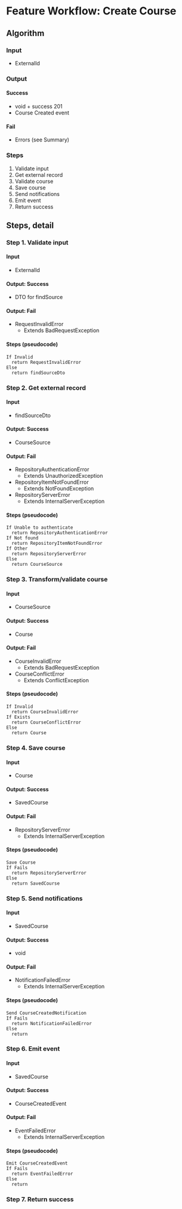 # Feature Workflow: Create Course

## Algorithm

### Input
- ExternalId

### Output

#### Success

- void + success 201
- Course Created event

#### Fail

- Errors (see Summary)

### Steps

1. Validate input
2. Get external record
3. Validate course
4. Save course
5. Send notifications
6. Emit event
7. Return success

## Steps, detail

### Step 1. Validate input

#### Input
- ExternalId

#### Output: Success

- DTO for findSource

#### Output: Fail

- RequestInvalidError
  - Extends BadRequestException

#### Steps (pseudocode)

```
If Invalid
  return RequestInvalidError
Else
  return findSourceDto
```

### Step 2. Get external record

#### Input
- findSourceDto

#### Output: Success

- CourseSource

#### Output: Fail

- RepositoryAuthenticationError
  - Extends UnauthorizedException
- RepositoryItemNotFoundError
  - Extends NotFoundException
- RepositoryServerError
  - Extends InternalServerException

#### Steps (pseudocode)

```
If Unable to authenticate
  return RepositoryAuthenticationError
If Not found
  return RepositoryItemNotFoundError
If Other
  return RepositoryServerError
Else
  return CourseSource
```

### Step 3. Transform/validate course

#### Input
- CourseSource

#### Output: Success

- Course

#### Output: Fail

- CourseInvalidError
  - Extends BadRequestException
- CourseConflictError
  - Extends ConflictException

#### Steps (pseudocode)

```
If Invalid
  return CourseInvalidError
If Exists
  return CourseConflictError
Else
  return Course
```

### Step 4. Save course

#### Input
- Course

#### Output: Success

- SavedCourse

#### Output: Fail

- RepositoryServerError
  - Extends InternalServerException

#### Steps (pseudocode)

```
Save Course
If Fails
  return RepositoryServerError
Else
  return SavedCourse
```

### Step 5. Send notifications

#### Input
- SavedCourse

#### Output: Success

- void

#### Output: Fail

- NotificationFailedError
  - Extends InternalServerException

#### Steps (pseudocode)

```
Send CourseCreatedNotification
If Fails
  return NotificationFailedError
Else
  return
```

### Step 6. Emit event

#### Input
- SavedCourse

#### Output: Success

- CourseCreatedEvent

#### Output: Fail

- EventFailedError
  - Extends InternalServerException

#### Steps (pseudocode)

```
Emit CourseCreatedEvent
If Fails
  return EventFailedError
Else
  return
```

### Step 7. Return success
